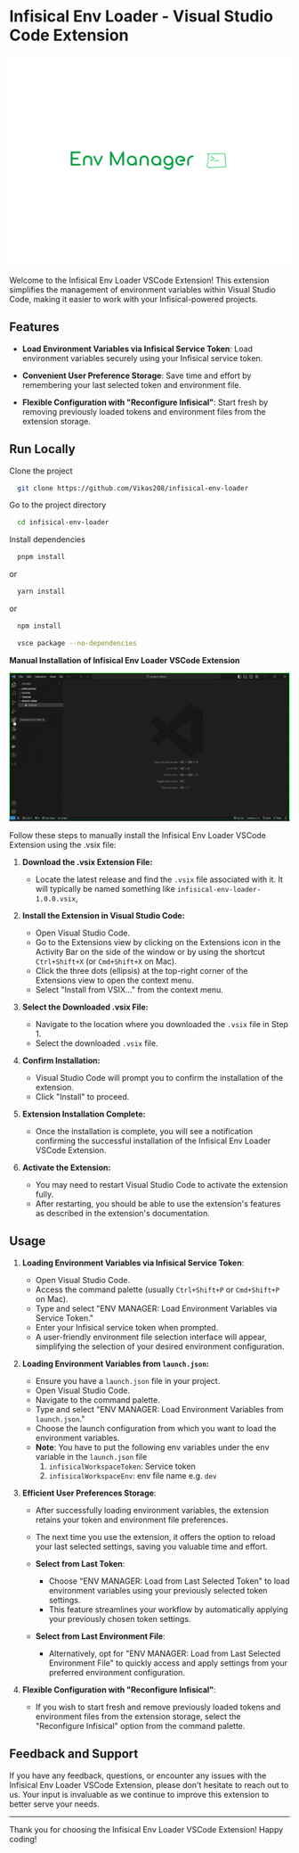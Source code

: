 # Infisical Env Loader - Visual Studio Code Extension

![](./assets/logo.png)

Welcome to the Infisical Env Loader VSCode Extension! This extension simplifies the management of environment variables within Visual Studio Code, making it easier to work with your Infisical-powered projects.

## Features

- **Load Environment Variables via Infisical Service Token**: Load environment variables securely using your Infisical service token.

- **Convenient User Preference Storage**: Save time and effort by remembering your last selected token and environment file.
- **Flexible Configuration with "Reconfigure Infisical"**: Start fresh by removing previously loaded tokens and environment files from the extension storage.

## Run Locally

Clone the project

```bash
  git clone https://github.com/Vikas208/infisical-env-loader
```

Go to the project directory

```bash
  cd infisical-env-loader
```

Install dependencies

```bash
  pnpm install
```

or

```bash
  yarn install
```

or

```bash
  npm install
```

```bash
  vsce package --no-dependencies
```

**Manual Installation of Infisical Env Loader VSCode Extension**

![](./assets/steps.gif)

Follow these steps to manually install the Infisical Env Loader VSCode Extension using the .vsix file:

1. **Download the .vsix Extension File:**

   - Locate the latest release and find the `.vsix` file associated with it. It will typically be named something like `infisical-env-loader-1.0.0.vsix`,

2. **Install the Extension in Visual Studio Code:**

   - Open Visual Studio Code.
   - Go to the Extensions view by clicking on the Extensions icon in the Activity Bar on the side of the window or by using the shortcut `Ctrl+Shift+X` (or `Cmd+Shift+X` on Mac).
   - Click the three dots (ellipsis) at the top-right corner of the Extensions view to open the context menu.
   - Select "Install from VSIX..." from the context menu.

3. **Select the Downloaded .vsix File:**

   - Navigate to the location where you downloaded the `.vsix` file in Step 1.
   - Select the downloaded `.vsix` file.

4. **Confirm Installation:**

   - Visual Studio Code will prompt you to confirm the installation of the extension.
   - Click "Install" to proceed.

5. **Extension Installation Complete:**

   - Once the installation is complete, you will see a notification confirming the successful installation of the Infisical Env Loader VSCode Extension.

6. **Activate the Extension:**

   - You may need to restart Visual Studio Code to activate the extension fully.
   - After restarting, you should be able to use the extension's features as described in the extension's documentation.

## Usage

1. **Loading Environment Variables via Infisical Service Token**:

   - Open Visual Studio Code.
   - Access the command palette (usually `Ctrl+Shift+P` or `Cmd+Shift+P` on Mac).
   - Type and select "ENV MANAGER: Load Environment Variables via Service Token."
   - Enter your Infisical service token when prompted.
   - A user-friendly environment file selection interface will appear, simplifying the selection of your desired environment configuration.

2. **Loading Environment Variables from `launch.json`:**

   - Ensure you have a `launch.json` file in your project.
   - Open Visual Studio Code.
   - Navigate to the command palette.
   - Type and select "ENV MANAGER: Load Environment Variables from `launch.json`."
   - Choose the launch configuration from which you want to load the environment variables.
   - **Note**: You have to put the following env variables under the env variable in the `launch.json` file
     1. `infisicalWorkspaceToken`: Service token
     2. `infisicalWorkspaceEnv`: env file name e.g. `dev`

3. **Efficient User Preferences Storage**:

   - After successfully loading environment variables, the extension retains your token and environment file preferences.
   - The next time you use the extension, it offers the option to reload your last selected settings, saving you valuable time and effort.

   - **Select from Last Token**:

     - Choose "ENV MANAGER: Load from Last Selected Token" to load environment variables using your previously selected token settings.
     - This feature streamlines your workflow by automatically applying your previously chosen token settings.

   - **Select from Last Environment File**:
     - Alternatively, opt for "ENV MANAGER: Load from Last Selected Environment File" to quickly access and apply settings from your preferred environment configuration.

4. **Flexible Configuration with "Reconfigure Infisical"**:

   - If you wish to start fresh and remove previously loaded tokens and environment files from the extension storage, select the "Reconfigure Infisical" option from the command palette.

## Feedback and Support

If you have any feedback, questions, or encounter any issues with the Infisical Env Loader VSCode Extension, please don't hesitate to reach out to us. Your input is invaluable as we continue to improve this extension to better serve your needs.

---

Thank you for choosing the Infisical Env Loader VSCode Extension! Happy coding!
